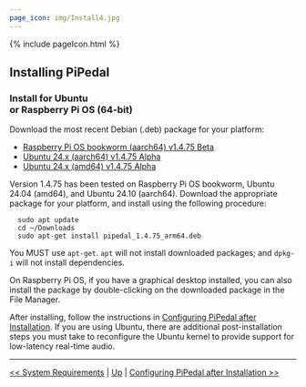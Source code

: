 ```yaml
---
page_icon: img/Install4.jpg
---
```


{% include pageIcon.html %}


## Installing PiPedal


### Install for Ubuntu <br/>or Raspberry Pi OS (64-bit)


Download the most recent Debian (.deb) package for your platform:

- [Raspberry Pi OS bookworm (aarch64) v1.4.75 Beta](https://github.com/rerdavies/pipedal/releases/download/v1.4.75/pipedal_1.4.75_arm64.deb)
- [Ubuntu 24.x (aarch64) v1.4.75 Alpha](https://github.com/rerdavies/pipedal/releases/download/v1.4.75/pipedal_1.4.75_arm64.deb)
- [Ubuntu 24.x (amd64) v1.4.75 Alpha](https://github.com/rerdavies/pipedal/releases/download/v1.4.75/pipedal_1.4.75_amd64.deb)


Version 1.4.75 has been tested on Raspberry Pi OS bookworm, Ubuntu 24.04 (amd64), and Ubuntu 24.10 (aarch64). Download the appropriate package for your platform, and install using the following procedure:

```
  sudo apt update
  cd ~/Downloads  
  sudo apt-get install pipedal_1.4.75_arm64.deb 
```
You MUST use `apt-get`. `apt` will not install downloaded packages; and `dpkg-i` will not install dependencies. 

On Raspberry Pi OS, if you have a graphical desktop installed, you can also install the package by double-clicking on the downloaded package in the File Manager.


After installing, follow the instructions in [Configuring PiPedal after Installation](Configuring.md). If 
you are using Ubuntu, there are additional post-installation steps you must take to reconfigure the Ubuntu kernel 
to provide support for low-latency real-time audio. 


--------
[<< System Requirements](SystemRequirements.md) | [Up](Documentation.md) | [Configuring PiPedal after Installation >>](Configuring.md)
